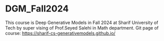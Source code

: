 # DGM_Fall2024
This course is Deep Generative Models in Fall 2024 at Sharif University of Tech by super vising of Prof.Seyed Salehi in Math department.
Git page of course: https://sharif-cs-generativemodels.github.io/
